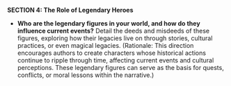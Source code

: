 
**SECTION 4: The Role of Legendary Heroes**
- **Who are the legendary figures in your world, and how do they influence current events?** Detail the deeds and misdeeds of these figures, exploring how their legacies live on through stories, cultural practices, or even magical legacies. (Rationale: This direction encourages authors to create characters whose historical actions continue to ripple through time, affecting current events and cultural perceptions. These legendary figures can serve as the basis for quests, conflicts, or moral lessons within the narrative.)
